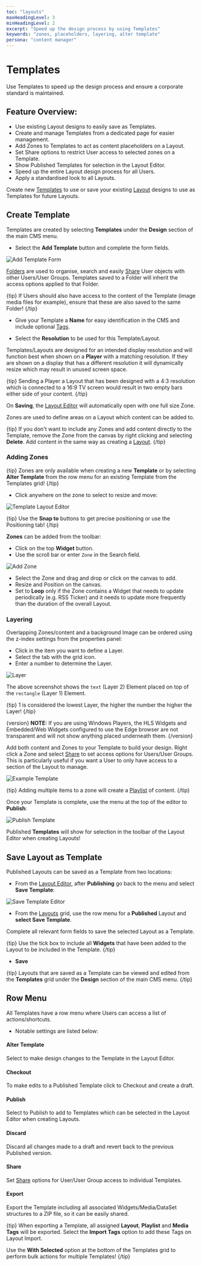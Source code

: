 ```yaml
---
toc: "layouts"
maxHeadingLevel: 3
minHeadingLevel: 2
excerpt: "Speed up the design process by using Templates"
keywords: "zones, placeholders, layering, alter template"
persona: "content manager"
---
```


# Templates

Use Templates to speed up the design process and ensure a corporate standard is maintained.

## Feature Overview:

- Use existing Layout designs to easily save as Templates.
- Create and manage Templates from a dedicated page for easier management.
- Add Zones to Templates to act as content placeholders on a Layout.
- Set Share options to restrict User access to selected zones on a Template.
- Show Published Templates for selection in the Layout Editor.
- Speed up the entire Layout design process for all Users.
- Apply a standardised look to all Layouts.

Create new [Templates](layouts_templates.html#content-create-template) to use or save your existing [Layout](layouts_templates.html#content-save-layout-as-template) designs to use as Templates for future Layouts.

## Create Template

Templates are created by selecting **Templates** under the **Design** section of the main CMS menu.

- Select the **Add Template** button and complete the form fields.


![Add Template Form](img/v4_layouts_add_template_form.png)

[Folders](tour_folders.html) are used to organise, search and easily [Share](users_features_and_sharing.html) User objects with other Users/User Groups. Templates saved to a Folder will inherit the access options applied to that Folder.

{tip}
If Users should also have access to the content of the Template (image media files for example), ensure that these are also saved to the same Folder!
{/tip}

- Give your Template a **Name** for easy identification in the CMS and include optional [Tags](tour_tags.html).

- Select the **Resolution** to be used for this Template/Layout.

Templates/Layouts are designed for an intended display resolution and will function best when shown on a **Player** with a matching resolution. If they are shown on a display that has a different resolution it will dynamically resize which may result in unused screen space.  

{tip}
Sending a Player a Layout that has been designed with a 4:3 resolution which is connected to a 16:9 TV screen would result in two empty bars either side of your content. 
{/tip}

On **Saving**, the [Layout Editor](layouts_editor.html) will automatically open with one full size Zone.

Zones are used to define areas on a Layout which content can be added to.

{tip}
If you don't want to include any Zones and add content directly to the Template, remove the Zone from the canvas by right clicking and selecting **Delete**. Add content in the same way as creating a [Layout](layouts.html).
{/tip}

### Adding Zones

{tip}
Zones are only available when creating a new **Template** or by selecting **Alter Template** from the row menu for an existing Template from the Templates grid!
{/tip}

- Click anywhere on the zone to select to resize and move:

![Template Layout Editor](img/v4_layouts_templates_editor.png)

{tip}
Use the **Snap to** buttons to get precise positioning or use the Positioning tab!
{/tip}

**Zones** can be added from the toolbar:

- Click on the top **Widget** button.
- Use the scroll bar or enter `Zone` in the Search field.

![Add Zone](img/v4_layouts_templates_add_zone.png)

- Select the Zone and drag and drop or click on the canvas to add.
- Resize and Position on the canvas.
- Set to **Loop** only if the Zone contains a Widget that needs to update periodically (e.g. RSS Ticker) and it needs to update more frequently than the duration of the overall Layout.

### Layering

Overlapping Zones/content and a background Image can be ordered using the z-index settings from the properties panel:

- Click in the item you want to define a Layer.
- Select the tab with the grid icon.
- Enter a number to determine the Layer.

![Layer](img/v4_layouts_templates_layer.png)

The above screenshot shows the `text` (Layer 2) Element placed on top of the `rectangle` (Layer 1) Element.

{tip}
1 is considered the lowest Layer, the higher the number the higher the Layer!
{/tip}

{version}
**NOTE:** If you are using Windows Players, the HLS Widgets and Embedded/Web Widgets configured to use the Edge browser are not transparent and will not show anything placed underneath them.
{/version}

Add both content and Zones to your Template to build your design. Right click a Zone and select [Share](users_features_and_sharing.html#content-share) to set access options for Users/User Groups. This is particularly useful if you want a User to only have access to a section of the Layout to manage.



![Example Template](img/v4_layouts_templates_example.png)



{tip}
Adding multiple items to a zone will create a [Playlist](media_playlists.html) of content.
{/tip}



Once your Template is complete, use the menu at the top of the editor to **Publish**:

![Publish Template](img/v4_layouts_templates_publish.png)



Published **Templates** will show for selection in the toolbar of the Layout Editor when creating Layouts!


## Save Layout as Template

Published Layouts can be saved as a Template from two locations:

- From the [Layout Editor](layouts_editor.png), after **Publishing** go back to the menu and select **Save Template**:

![Save Template Editor](img/v4_layouts_templates_save_as_template.png)

- From the [Layouts](layouts.html) grid, use the row menu for a **Published** Layout and **select Save Template**.

Complete all relevant form fields to save the selected Layout as a Template.

{tip}
Use the tick box to include all **Widgets** that have been added to the Layout to be included in the Template.
{/tip}

- **Save**

{tip}
Layouts that are saved as a Template can be viewed and edited from the **Templates** grid under the **Design** section of the main CMS menu.
{/tip}

## Row Menu

All Templates have a row menu where Users can access a list of actions/shortcuts.

- Notable settings are listed below:

#### Alter Template 

Select to make design changes to the Template in the Layout Editor.

#### Checkout

To make edits to a Published Template click to Checkout and create a draft.

#### Publish

Select to Publish to add to Templates which can be selected in the Layout Editor when creating Layouts.

#### Discard 

Discard all changes made to a draft and revert back to the previous Published version.

#### Share

Set [Share](users_features_and_sharing.html#content-share) options for User/User Group access to individual Templates.

#### Export 

Export the Template including all associated Widgets/Media/DataSet structures to a ZIP file, so it can be easily shared. 

{tip}
When exporting a Template, all assigned **Layout**, **Playlist** and **Media Tags** will be exported. Select the **Import Tags** option to add these Tags on Layout Import.

Use the **With Selected** option at the bottom of the Templates grid to perform bulk actions for multiple Templates! 
{/tip}







